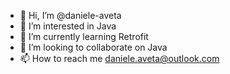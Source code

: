 - 👋 Hi, I’m @daniele-aveta
- 👀 I’m interested in Java
- 🌱 I’m currently learning Retrofit
- 💞️ I’m looking to collaborate on Java
- 📫 How to reach me daniele.aveta@outlook.com

<!---
daniele-aveta/daniele-aveta is a ✨ special ✨ repository because its `README.md` (this file) appears on your GitHub profile.
You can click the Preview link to take a look at your changes.
--->
